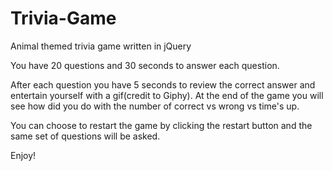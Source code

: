 # Trivia-Game

Animal themed trivia game written in jQuery

You have 20 questions and 30 seconds to answer each question. 

After each question you have 5 seconds to review the correct answer and entertain yourself with a gif(credit to Giphy). At the end of the game you will see how did you do with the number of correct vs wrong vs time's up.

You can choose to restart the game by clicking the restart button and the same set of questions will be asked.

Enjoy!
